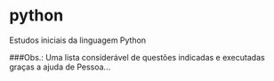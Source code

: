 # python
 Estudos iniciais da linguagem Python


###Obs.: Uma lista considerável de questões indicadas e executadas graças a ajuda de Pessoa...